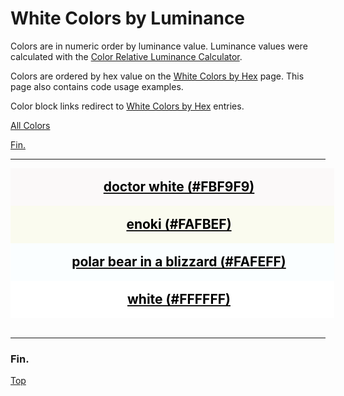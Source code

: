 <!--suppress HtmlUnknownTarget -->
<style>
  div.color-block {
    text-align: center;
  }

  .color-block {
    width: 100%;
    margin: 0;
    padding: 0.5em;
  }

  .black-pass {
    color: black;
  }

  .white-pass {
    color: white;
  }
</style>

# White Colors by Luminance

Colors are in numeric order by luminance value. Luminance values were calculated with the
<a href="https://contrastchecker.online/color-relative-luminance-calculator" target="_blank" rel="noopener noreferrer">Color Relative Luminance Calculator</a>.

Colors are ordered by hex value on the [White Colors by Hex](./white-colors-by-hex.md) page.
This page also contains code usage examples.

Color block links redirect to [White Colors by Hex](./white-colors-by-hex.md) entries.

[All Colors](../all-colors.md)

[Fin.](#fin)

----

<!-- luminance: 0.9510014633 -->
<div class="color-block" style="background: #FBF9F9;">
  <a href="./white-colors-by-hex.html#doctor-white-fbf9f9">
    <h2 class="color-block black-pass">doctor white (#FBF9F9)</h2>
  </a>
</div>

<!-- luminance: 0.9555034902 -->
<div class="color-block" style="background: #FAFBEF;">
  <a href="./white-colors-by-hex.html#enoki-fafbef">
    <h2 class="color-block black-pass">enoki (#FAFBEF)</h2>
  </a>
</div>

<!-- luminance: 0.9842761548 -->
<div class="color-block" style="background: #FAFEFF;">
  <a href="./white-colors-by-hex.html#polar-bear-in-a-blizzard-fafeff">
    <h2 class="color-block black-pass">polar bear in a blizzard (#FAFEFF)</h2>
  </a>
</div>

<!-- luminance: 1.0 -->
<div class="color-block" style="background: #FFFFFF;">
  <a href="./white-colors-by-hex.html#white-ffffff">
    <h2 class="color-block black-pass">white (#FFFFFF)</h2>
  </a>
</div>
<br/> <!-- only after last entry -->

----

### Fin.

[Top](#white-colors-by-luminance)
